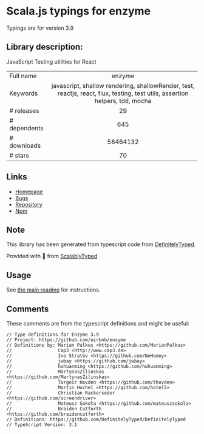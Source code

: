 
# Scala.js typings for enzyme

Typings are for version 3.9

## Library description:
JavaScript Testing utilities for React

|                    |                 |
| ------------------ | :-------------: |
| Full name          | enzyme |
| Keywords           | javascript, shallow rendering, shallowRender, test, reactjs, react, flux, testing, test utils, assertion helpers, tdd, mocha |
| # releases         | 29 |
| # dependents       | 645 |
| # downloads        | 58464132 |
| # stars            | 70 |

## Links
- [Homepage](http://airbnb.io/enzyme/)
- [Bugs](https://github.com/airbnb/enzyme/issues)
- [Repository](https://github.com/airbnb/enzyme)
- [Npm](https://www.npmjs.com/package/enzyme)
    


## Note
This library has been generated from typescript code from [DefinitelyTyped](https://definitelytyped.org).

Provided with :purple_heart: from [ScalablyTyped](https://github.com/oyvindberg/ScalablyTyped)

## Usage
See [the main readme](../../readme.md) for instructions.

## Comments

These comments are from the typescript definitions and might be useful:
```
// Type definitions for Enzyme 3.9
// Project: https://github.com/airbnb/enzyme
// Definitions by: Marian Palkus <https://github.com/MarianPalkus>
//                 Cap3 <http://www.cap3.de>
//                 Ivo Stratev <https://github.com/NoHomey>
//                 jwbay <https://github.com/jwbay>
//                 huhuanming <https://github.com/huhuanming>
//                 MartynasZilinskas <https://github.com/MartynasZilinskas>
//                 Torgeir Hovden <https://github.com/thovden>
//                 Martin Hochel <https://github.com/hotell>
//                 Christian Rackerseder <https://github.com/screendriver>
//                 Mateusz Sokoła <https://github.com/mateuszsokola>
//                 Braiden Cutforth <https://github.com/braidencutforth>
// Definitions: https://github.com/DefinitelyTyped/DefinitelyTyped
// TypeScript Version: 3.1

```

